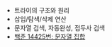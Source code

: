 
- 트라이의 구조와 원리
- 삽입/탐색/삭제 연산
- 문자열 검색, 자동완성, 접두사 검색
- [백준 14425번: 문자열 집합](https://www.acmicpc.net/problem/14425)  

